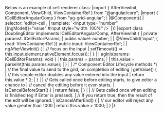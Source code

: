 <framework-specific-section frameworks="angular">
Below is an example of cell renderer class:
<snippet transform={false}>
|import { AfterViewInit, Component, ViewChild, ViewContainerRef } from "@angular/core";
|import { ICellEditorAngularComp } from "ag-grid-angular";
|
|@Component({
|    selector: 'editor-cell',
|    template: `&lt;input type="number" [(ngModel)]="value" #input style="width: 100%" />`
|})
|export class DoublingEditor implements ICellEditorAngularComp, AfterViewInit {
|    private params!: ICellEditorParams; 
|    public value!: number;
|
|    @ViewChild('input', { read: ViewContainerRef }) public input: ViewContainerRef;
|
|    ngAfterViewInit() {
|        // focus on the input
|        setTimeout(() => this.input.element.nativeElement.focus());
|    }
|
|    agInit(params: ICellEditorParams): void {
|        this.params = params;
|
|        this.value = parseInt(this.params.value);
|    }
|
|    /* Component Editor Lifecycle methods */
|    // the final value to send to the grid, on completion of editing
|    getValue() {
|        // this simple editor doubles any value entered into the input
|        return this.value * 2;
|    }
|
|    // Gets called once before editing starts, to give editor a chance to
|    // cancel the editing before it even starts.
|    isCancelBeforeStart() {
|        return false;
|    }
|
|    // Gets called once when editing is finished (eg if Enter is pressed).
|    // If you return true, then the result of the edit will be ignored.
|    isCancelAfterEnd() {
|        // our editor will reject any value greater than 1000
|        return this.value > 1000;
|    }
|}
</snippet>
</framework-specific-section>